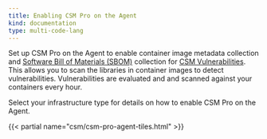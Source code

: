```yaml
---
title: Enabling CSM Pro on the Agent
kind: documentation
type: multi-code-lang
---
```


Set up CSM Pro on the Agent to enable container image metadata collection and [Software Bill of Materials (SBOM)][1] collection for [CSM Vulnerabilities][2]. This allows you to scan the libraries in container images to detect vulnerabilities. Vulnerabilities are evaluated and and scanned against your containers every hour.

Select your infrastructure type for details on how to enable CSM Pro on the Agent.

{{< partial name="csm/csm-pro-agent-tiles.html" >}}

[1]: https://www.cisa.gov/sbom
[2]: /security/vulnerabilities